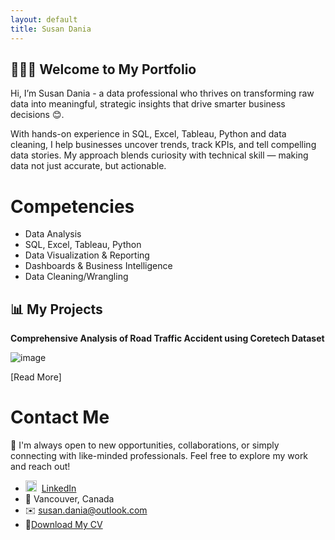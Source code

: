 ```yaml
---
layout: default
title: Susan Dania
---
```


## 👩🏽‍💻 Welcome to My Portfolio

Hi, I’m Susan Dania - a data professional who thrives on transforming raw data into meaningful, strategic insights that drive smarter business decisions 😊.

With hands-on experience in SQL, Excel, Tableau, Python and data cleaning, I help businesses uncover trends, track KPIs, and tell compelling data stories. My approach blends curiosity with technical skill — making data not just accurate, but actionable.


# Competencies
- Data Analysis
- SQL, Excel, Tableau, Python
- Data Visualization & Reporting
- Dashboards & Business Intelligence
- Data Cleaning/Wrangling

## 📊 My Projects

**Comprehensive Analysis of Road Traffic Accident using Coretech Dataset**

![image](assets/img/CORETECH.png)



[Read More]



# Contact Me

🤝 I'm always open to new opportunities, collaborations, or simply connecting with like-minded professionals. Feel free to explore my work and reach out!

- [<img src="...in.png" width="18">](https://...) &nbsp;[LinkedIn](https://...)
- 📍 Vancouver, Canada
- ✉️ [susan.dania@outlook.com](susan.dania@outlook.com)
- 📄[Download My CV](./assets/docs/SusanDania_CV.pdf)



